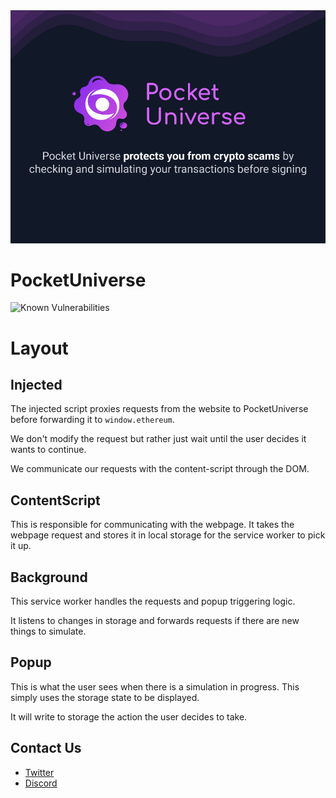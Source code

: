 <img src="pocket_universe_info.png" />

# PocketUniverse

![Known Vulnerabilities](https://snyk.io/test/github/jqphu/PocketUniverse/badge.svg)

# Layout

## Injected

The injected script proxies requests from the website to PocketUniverse before forwarding it to
`window.ethereum`.

We don't modify the request but rather just wait until the user decides it wants to continue.

We communicate our requests with the content-script through the DOM.

## ContentScript

This is responsible for communicating with the webpage. It takes the webpage request and stores it
in local storage for the service worker to pick it up.

## Background

This service worker handles the requests and popup triggering logic.

It listens to changes in storage and forwards requests if there are new things to simulate.

## Popup

This is what the user sees when there is a simulation in progress. This simply uses the storage
state to be displayed.

It will write to storage the action the user decides to take.

## Contact Us

- [Twitter](https://twitter.com/PocketUniverseZ)
- [Discord](https://discord.gg/UrgqjUQFH2)

